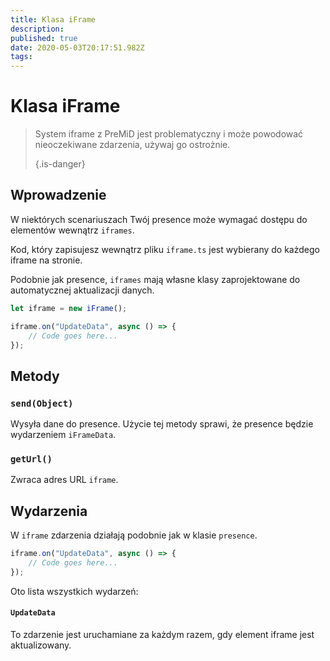 ```yaml
---
title: Klasa iFrame
description:
published: true
date: 2020-05-03T20:17:51.982Z
tags:
---
```


# Klasa iFrame
> System iframe z PreMiD jest problematyczny i może powodować nieoczekiwane zdarzenia, używaj go ostrożnie. 
> 
> {.is-danger}

## Wprowadzenie

W niektórych scenariuszach Twój presence może wymagać dostępu do elementów wewnątrz `iframes`.

Kod, który zapisujesz wewnątrz pliku `iframe.ts` jest wybierany do każdego iframe na stronie.

Podobnie jak presence, `iframes` mają własne klasy zaprojektowane do automatycznej aktualizacji danych.

```typescript
let iframe = new iFrame();

iframe.on("UpdateData", async () => {
    // Code goes here...
});
```

## Metody

### `send(Object)`
Wysyła dane do presence. Użycie tej metody sprawi, że presence będzie wydarzeniem `iFrameData`.

### `getUrl()`
Zwraca adres URL `iframe`.

## Wydarzenia
W `iframe` zdarzenia działają podobnie jak w klasie `presence`.

```typescript
iframe.on("UpdateData", async () => {
    // Code goes here...
});
```

Oto lista wszystkich wydarzeń:

#### `UpdateData`

To zdarzenie jest uruchamiane za każdym razem, gdy element iframe jest aktualizowany.